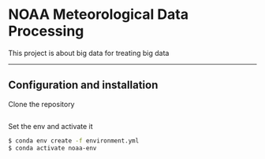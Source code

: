 # NOAA Meteorological Data Processing

This project is about big data for treating big data

---

## Configuration and installation

Clone the repository 
```bash
```

Set the env and activate it
```bash
$ conda env create -f environment.yml
$ conda activate noaa-env
```